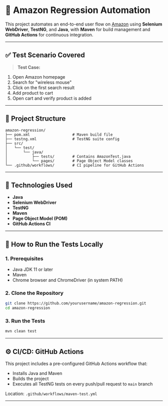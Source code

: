 # 🛒 Amazon Regression Automation

This project automates an end-to-end user flow on [Amazon](https://www.amazon.com) using **Selenium WebDriver**, **TestNG**, and **Java**, with **Maven** for build management and **GitHub Actions** for continuous integration.

---

## ✅ Test Scenario Covered

> **Test Case:**
1. Open Amazon homepage
2. Search for "wireless mouse"
3. Click on the first search result
4. Add product to cart
5. Open cart and verify product is added

---

## 📁 Project Structure

```
amazon-regression/
├── pom.xml                   # Maven build file
├── testng.xml                # TestNG suite config
├── src/
│   └── test/
│       └── java/
│           ├── tests/        # Contains AmazonTest.java
│           └── pages/        # Page Object Model classes
└── .github/workflows/        # CI pipeline for GitHub Actions
```

---

## 🧪 Technologies Used

- **Java**
- **Selenium WebDriver**
- **TestNG**
- **Maven**
- **Page Object Model (POM)**
- **GitHub Actions CI**

---

## 🚀 How to Run the Tests Locally

### 1. Prerequisites

- Java JDK 11 or later
- Maven
- Chrome browser and ChromeDriver (in system PATH)

### 2. Clone the Repository

```bash
git clone https://github.com/yourusername/amazon-regression.git
cd amazon-regression
```

### 3. Run the Tests

```bash
mvn clean test
```

---

## ⚙️ CI/CD: GitHub Actions

This project includes a pre-configured GitHub Actions workflow that:

- Installs Java and Maven
- Builds the project
- Executes all TestNG tests on every push/pull request to `main` branch

Location: `.github/workflows/maven-test.yml`

---
